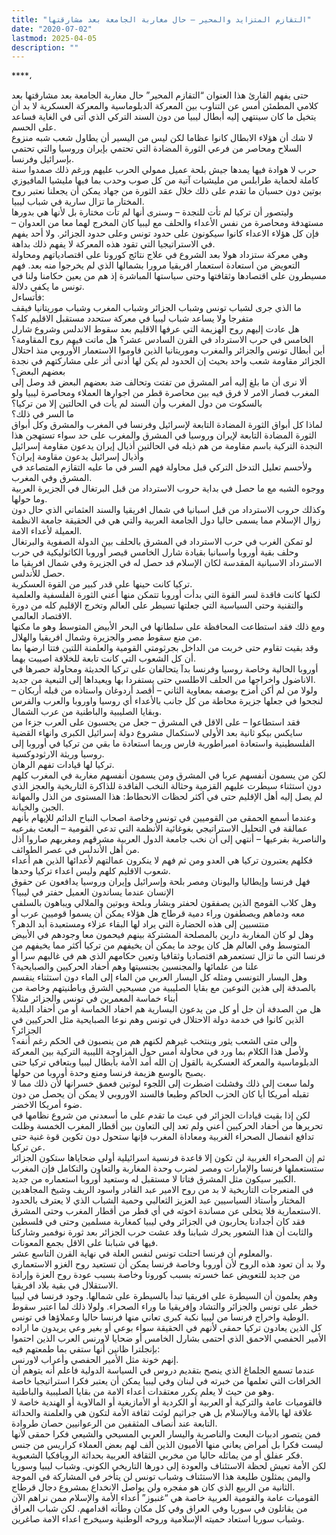 ```yaml
---
title: "التقازم المتزايد والمحير – حال مغاربة الجامعة بعد مشارقتها"
date: "2020-07-02"
lastmod: 2025-04-05
description: ""
---
```

****،

حتى يفهم القارئ هذا العنوان “التقازم المحير” حال مغاربة الجامعة بعد مشارقتها بعد كلامي المطمئن أمس عن التناوب بين المعركة الدبلوماسية والمعركة العسكرية لا بد أن يتخيل ما كان سينتهي إليه أبطال ليبيا من دون السند التركي الذي أتى في الغاية فساعد على الحسم.  
لا شك أن هؤلاء الابطال كانوا عظاما لكن ليس من اليسير أن يطاول شعب شبه منزوع السلاح ومحاصر من فرعي الثورة المضادة التي تحتمي بإيران وروسيا والتي تحتمي بإسرائيل وفرنسا.  
حرب لا هوادة فيها يمدها جيش بلحة عميل ممولي الحرب عليهم ورغم ذلك صمدوا سنة كاملة لحماية طرابلس من مليشيات آتية من كل صوب وحدب بما فيها مليشيا المافيوزي بوتين دون حسبان ما تقدم على ذلك خلال عقد الثورة من جهاد يمكن أن يجعلنا نعتبر روح المختار ما تزال سارية في شباب ليبيا.  
وليتصور أن تركيا لم تأت للنجدة – وسنرى أنها لم تأت مختارة بل لأنها هي بدورها مستهدفة ومحاصرة من نفس الأعداء والحلف مع ليبيا كان المخرج لهما معا من العدوان – فإن كل هؤلاء الاعداء كانوا سيكونون على حدود تونس وعلى حدود الجزائر. ولا أحد يفهم في الاستراتيجيا التي تقود هذه المعركة لا يفهم ذلك بداهة.  
وهي معركة ستزداد هولا بعد الشروع في علاج نتائج كورونا على اقتصادياتهم ومحاولة التعويض من استعادة استعمار افريقيا مرورا بشمالها الذي لم يخرجوا منه بعد. فهم مسيطرون على اقتصادها وثقافتها وحتى سياستها المباشرة إذ هم من يعين حكامنا ولنا في تونس ما يكفي دلالة.  
فأتساءل:   
ما الذي جرى لشباب تونس وشباب الجزائر وشباب المغرب وشباب موريتانيا فيقف متفرجا ولا يساعد شباب ليبيا في معركة ستحدد مستقبل الاقليم كله؟   
هل عادت إليهم روح الهزيمة التي عرفها الاقليم بعد سقوط الاندلس وشروع شارل الخامس في حرب الاسترداد في القرن السادس عشر؟ هل ماتت فيهم روح المقاومة؟  
أين أبطال تونس والجزائر والمغرب وموريتانيا الذين قاوموا الاستعمار الأوروبي منذ احتلال الجزائر مقاومة شعب واحد بحيث إن الحدود لم يكن لها أدنى أثر على مشاركتهم في نجدة بعضهم البعض؟  
ألا نرى أن ما بلغ إليه أمر المشرق من تفتت وتحالف ضد بعضهم البعض قد وصل إلى المغرب فصار الامر لا فرق فيه بين محاصرة قطر من اجوارها العملاء ومحاصرة ليبيا ولو بالسكوت من دول المغرب وأن السند لم يأت في الحالتين إلا من تركيا؟   
ما السر في ذلك؟  
لماذا كل أبواق الثورة المضادة التابعة لإسرائيل وفرنسا في المغرب والمشرق وكل أبواق الثورة المضادة التابعة لإيران وروسيا في المشرق والمغرب على حد سواء تستهجن هذا النجدة التركية باسم مقاومة من هم ذيله في الحالتين أذيال إيران يدعون مقاومة إسرائيل وأذيال إسرائيل يدعون مقاومة إيران؟  
ولأحسم تعليل التدخل التركي قبل محاولة فهم السر في ما عليه التقازم المتصاعد في المشرق وفي المغرب.  
ووجوه الشبه مع ما حصل في بداية حروب الاسترداد من قبل البرتغال في الجزيرة العربية وما حولها.  
وكذلك حروب الاسترداد من قبل اسبانيا في شمال افريقيا والسند العثماني الذي حال دون زوال الإسلام مما يسمى حاليا دول الجامعة العربية والتي هي في الحقيقة جامعة الانظمة العميلة لأعداء الامة.  
لو تمكن الغرب في حرب الاسترداد في المشرق بالحلف بين الدولة الصفوية والبرتغال وحلف بقية أوروبا واسبانيا بقيادة شارل الخامس قيصر أوروبا الكاثوليكية في حرب الاسترداد الاسبانية المقدسة لكان الإسلام قد حصل له في الجزيرة وفي شمال افريقيا ما حصل للأندلس.  
تركيا كانت حينها على قدر كبير من القوة العسكرية.   
لكنها كانت فاقدة لسر القوة التي بدأت أوروبا تتمكن منها أعني الثورة الفلسفية والعلمية والتقنية وحتى السياسية التي جعلتها تسيطر على العالم وتخرج الإقليم كله من دورة الاقتصاد العالمي.   
ومع ذلك فقد استطاعت المحافظة على سلطانها في البحر الأبيض المتوسط وهو ما مكنها من منع سقوط مصر والجزيرة وشمال افريقيا والهلال.   
وقد بقيت تقاوم حتى خربت من الداخل بجرثومتي القومية والعلمنة اللتين فتتا ارضها بما أن كل الشعوب التي كانت تابعة للخلافة اصيبت بهما.  
أوروبا الحالية وخاصة روسيا وفرنسا بدآ يتحالفان على تركيا الحديثة ومحاولة حصرها في الاناضول واخراجها من الحلف الاطلسي حتى يستفردا بها ويعيداها إلى التبعية من جديد.   
ولولا من لم أكن أمزح بوصفه بمعاوية الثاني – أقصد أردوغان واستاذه من قبله أربكان – لنجحوا في جعلها جزيرة محاطة من كل جانب بالأعداء أي روسيا واوروبا والعرب والفرس وبقايا الصليبية والباطنية من عرب الشمال.  
فقد استطاعوا – على الاقل في المشرق – جعل من يحسبون على العرب جزءا من سايكس بيكو ثانية بعد الأولى لاستكمال مشروع دولة إسرائيل الكبرى وانهاء القضية الفلسطينية واستعادة امبراطورية فارس وربما استعادة ما بقي من تركيا في أوروبا إلى روسيا وريثة الارثودوكسية.  
تركيا لها قيادات تفهم الرهان.   
لكن من يسمون أنفسهم عربا في المشرق ومن يسمون أنفسهم مغاربة في المغرب كلهم دون استثناء سيطرت عليهم القزمية وحثالة النخب الفاقدة للذاكرة التاريخية والعجز الذي لم يصل إليه أهل الإقليم حتى في أكثر لحظات الانحطاط: هذا المستوى من الذل والمهانة الجبن والخيانة.  
وعندما أسمع الحمقى من القوميين في تونس وخاصة اصحاب النباح الدائم للإيهام بأنهم عمالقة في التحليل الاستراتيجي بغوغائية الأنظمة التي تدعي القومية – البعث بفرعيه والناصرية بفرعيها – أنتهي إلى أن نخب جامعة الدول العربية مشرقهم ومغربهم صاروا أذل من أهل الأندلس في عصر الطوائف.  
فكلهم يعتبرون تركيا هي العدو ومن ثم فهم لا ينكرون عمالتهم لأعدائها الذين هم أعداء شعوب الاقليم كلهم وليس اعداء تركيا وحدها.   
فهل فرنسا وإيطاليا واليونان ومصر بلحة وإسرائيل وإيران وروسيا يدافعون عن حقوق الإنسان عندما يساندون العميل حفتر في ليبيا؟   
وهل كلاب القومج الذين يصفقون لحفتر وبشار وبلحة وبوتين والملالي ويباهون بالسلفي معه ودماهم ويصطفون وراء دمية قرطاج هل هؤلاء يمكن أن يسموا قوميين عرب أو منتسبين إلى هذه الحضارة التي يراد لها البقاء عزلاء ومستعبدة أبد الدهر؟  
وهل لو كان المغاربة دارين بالمصلحة المشتركة بينهم فيحمون معا وجودهم في الأبيض المتوسط وفي العالم هل كان يوجد ما يمكن أن يخيفهم من تركيا أكثر مما يخيفهم من فرنسا التي ما تزال تستعمرهم اقتصاديا وثقافيا وتعين حكامهم الذي هم في غالبهم سرا أو علنا من علمائها والمجنسين بجنسيتها وهم أحفاد الحركيين والصبايحية؟  
وهل اليسار التونسي ومثله كل اليسار العربي من الماء إلى الماء دون استثناء ينقسم بالصدفة إلى هذين النوعين مع بقايا الصليبية من مسيحيي الشرق وباطنيتهم وخاصة من أبناء خماسة المعمرين في تونس والجزائر مثلا؟   
هل من الصدفة أن جل أو كل من يدعون اليسارية هم احفاد الخماسة أو من أحفاد البلدية الذين كانوا في خدمة دولة الاحتلال في تونس وهم نوعا الصبايحية مثل الحركيين في الجزائر؟   
وإلى متى الشعب يثور وينتخب غيرهم لكنهم هم من ينصبون في الحكم رغم أنفه؟  
ولأصل هذا الكلام بما ورد في محاولة أمس حول المزاوجة الليبية التركية بين المعركة الدبلوماسية والمعركة العسكرية بالقول إن الله أمد الأمة بأبطال ليبيا وبتعافي تركيا حتى يصبح بالوسع هزيمة فرنسا ومنع وحدة أوروبا من حولها.  
ولما سعت إلى ذلك وفشلت اضطرت إلى اللجوء لبوتين فعمق خسرانها لأن ذلك مما لا تقبله أمريكا أيا كان الحزب الحاكم وطبعا فالسند الاوروبي لا يمكن أن يحصل من دون ضوء أمريكا الاخضر.  
لكن إذا بقيت قيادات الجزائر في عبث ما تقدم على ما أسعدني من شروع نظامها في تحريرها من أحفاد الحركيين أعني ولم تعد إلى التعاون بين أقطار المغرب الخمسة وظلت تدافع انفصال الصحراء الغربية ومعاداة المغرب فإنها ستحول دون تكوين قوة غنية حتى عن تركيا.  
ثم إن الصحراء الغربية لن تكون إلا قاعدة فرنسية اسرائيلية أولى ضحاياها ستكون الجزائر ستستعملها فرنسا والإمارات ومصر لضرب وحدة المغاربة والتعاون والتكامل فإن المغرب الكبير سيكون مثل المشرق فتاتا لا مستقبل له وستعيد أوروبا استعماره من جديد.  
في المنعرجات التاريخية لا بد من روح الامير عبد القادر واسود الريف وشيخ المجاهدين المختار وأستاذ السياسيين عبد العزيز الثعالبي وحمية الشباب الذي لا يعترف بالحدود الاستعمارية فلا يتخلى عن مساندة اخوته في أي قطر من أقطار المغرب وحتى المشرق.   
فقد كان أجدادنا يحاربون في الجزائر وفي ليبيا كمغاربة مسلمين وحتى في فلسطين والثابت أن هذا الشعور يحرك شبابنا وقد عشت حرب الجزائر بعد ثورة نوفمبر وشاركنا فيها في شبابنا على الاقل بجمع المعونات.   
والمعلوم أن فرنسا احتلت تونس لنفس العلة في نهاية القرن التاسع عشر.  
ولا بد أن تعود هذه الروح لأن أوروبا وخاصة فرنسا يمكن أن تستعيد روح الغزو الاستعماري من جديد للتعويض عما خسرته بسبب كورونا وخاصة بسبب عودة روح العزة وإرادة الاستقلال في بقية بلاد افريقيا.   
وهم يعلمون أن السيطرة على افريقيا تبدأ بالسيطرة على شمالها. وجود فرنسا في ليبيا خطر على تونس والجزائر والتشاد وإفريقيا ما وراء الصحراء. ولولا ذلك لما اعتبر سقوط الوطية واخراج فرنسا من ليبيا نكبة كبرى تعاني منها فرنسا حاليا وعملاؤها في تونس.  
كل الذين يعادون تركيا حمقى لأنهم في الحقيقة سواء بوعي أو بغير وعي يريدون ما اراده الأمير الحفصي الاحمق الذي احتمى بشارل الخامس أو ضحايا لاورنس العرب الذين احتموا بإنجلترا ظانين أنها ستفي بما طمعتهم فيه:   
إنهم خونة مثل الأمير الحفصي وأعراب لاورنس.  
عندما تسمع الجلماغ الذي ينصح بتقديم دروس في السياسة الدولية فاعلم أنه يتوهم أن الخرافات التي تعلمها من خبرته في لبنان وفي ليبيا يمكن أن يعتبر فكرا استراتيجيا خاصة وهو من حيث لا يعلم يكرر معتقدات أعداء الامة من بقايا الصليبية والباطنية.  
فالقوميات عامة والتركية أو العربية أو الكردية أو الأمازيغية أو المالاوية أو الهندية خاصة لا علاقة لها بالأمة وبالإسلام بل هي جراثيم لوثت ثقافة الأمة لتكون هي والعلمنة والحداثة التابعة عند أنصاف المثقفين من الرعوانيين حصان طروادة.  
فمن يتصور ادبيات البعث والناصرية واليسار العربي المسيحي والشيعي فكرا حمقى لأنها ليست فكرا بل أمراض يعاني منها الأميون الذين ألف لهم بعض العملاء كراريس من جنس فكر عفلق أو من يماثله حاليا من مخربي الثقافة العربية بحداثة الروبافكيا الشعبوية.  
لكن الأمة تعيش لحظة الاستئناف والعودة إلى دورها التاريخي الكوني. وشباب ليبيا وسوريا واليمن يمثلون طليعة هذا الاستئناف وشباب تونس لن يتأخر في المشاركة في الموجة الثانية من الربيع الذي كان هو مفجره ولن يواصل الانخداع بمشروع دجال قرطاج.  
القوميات عامة والقومية العربية خاصة هي “غنبوز” أعداء الأمة والإسلام ممن نراهم الآن من يقاتلون في سوريا وفي العراق وفي كل مكان وطأته اقدامهم. لكن شباب العراق وشباب سوريا استعاد حميته الإسلامية وروحه الوطنية وسيخرج اعداء الامة صاغرين.

###

